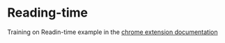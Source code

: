 <h1>Reading-time</h1>
<p>Training on Readin-time example in the <a href="https://developer.chrome.com/docs/extensions/mv3/getstarted/tut-reading-time/">chrome extension documentation</a></p>